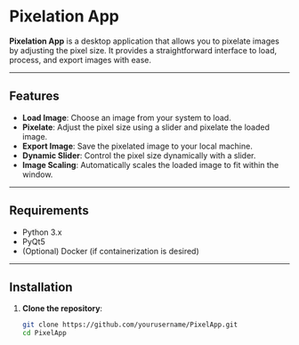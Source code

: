 # Pixelation App

**Pixelation App** is a desktop application that allows you to pixelate images by adjusting the pixel size. It provides a straightforward interface to load, process, and export images with ease.

---

## Features

- **Load Image**: Choose an image from your system to load.
- **Pixelate**: Adjust the pixel size using a slider and pixelate the loaded image.
- **Export Image**: Save the pixelated image to your local machine.
- **Dynamic Slider**: Control the pixel size dynamically with a slider.
- **Image Scaling**: Automatically scales the loaded image to fit within the window.

---

## Requirements

- Python 3.x
- PyQt5
- (Optional) Docker (if containerization is desired)

---

## Installation

1. **Clone the repository**:
   ```bash
   git clone https://github.com/yourusername/PixelApp.git
   cd PixelApp
